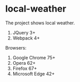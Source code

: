 # local-weather
The project shows local weather.

1. JQuery 3+
2. Webpack 4+

Browsers:
1. Google Chrome 75+
2. Opera 62+
3. Firefox 67+
4. Microsoft Edge 42+

